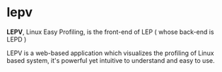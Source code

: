 # lepv

**LEPV**, Linux Easy Profiling, is the front-end of LEP ( whose back-end is LEPD )

LEPV is a web-based application which visualizes the profiling of Linux based system, it's powerful yet intuitive to understand and easy to use.

